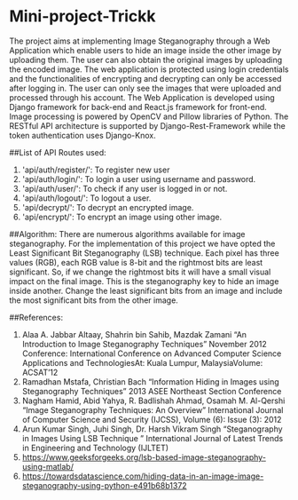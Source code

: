 # Mini-project-Trickk
The project aims at implementing Image Steganography through a Web Application which enable users to hide an image inside the other image by uploading them. The user can also obtain the original images by uploading the encoded image.
The web application is protected using login credentials and the functionalities of encrypting and decrypting can only be accessed after logging in. The user can only see the images that were uploaded and processed through his account.
The Web Application is developed using Django framework for back-end and React.js framework for front-end. Image processing is powered by OpenCV and Pillow libraries of Python. The RESTful API architecture is supported by Django-Rest-Framework while the token authentication uses Django-Knox.

##List of API Routes used:
1. 'api/auth/register/': To register new user
2. 'api/auth/login/': To login a user using username and password.
3. 'api/auth/user/': To check if any user is logged in or not.
4. 'api/auth/logout/': To logout a user.
5. 'api/decrypt/': To decrypt an encrypted image.
6. 'api/encrypt/': To encrypt an image using other image.

##Algorithm:
There are numerous algorithms available for image steganography. For the implementation of this project we have opted the Least Significant Bit Steganography (LSB) technique. Each pixel has three values (RGB), each RGB value is 8-bit and the rightmost bits are least significant. So, if we change the rightmost bits it will have a small visual impact on the final image. This is the steganography key to hide an image inside another. Change the least significant bits from an image and include the most significant bits from the other image.

##References:
1. Alaa A. Jabbar Altaay, Shahrin bin Sahib, Mazdak Zamani “An Introduction to Image Steganography Techniques” November 2012 Conference: International Conference on Advanced Computer Science Applications and TechnologiesAt: Kuala Lumpur, MalaysiaVolume: ACSAT’12
2.	Ramadhan Mstafa, Christian Bach “Information Hiding in Images using Steganography Techniques” 2013 ASEE Northeast Section Conference
3.	Nagham Hamid, Abid Yahya, R. Badlishah Ahmad, Osamah M. Al-Qershi “Image Steganography Techniques: An Overview” International Journal of Computer Science and Security (IJCSS), Volume (6): Issue (3): 2012
4.	Arun Kumar Singh, Juhi Singh, Dr. Harsh Vikram Singh “Steganography in Images Using LSB Technique ” International Journal of Latest Trends in Engineering and Technology (IJLTET)
5.	https://www.geeksforgeeks.org/lsb-based-image-steganography-using-matlab/
6.	https://towardsdatascience.com/hiding-data-in-an-image-image-steganography-using-python-e491b68b1372
